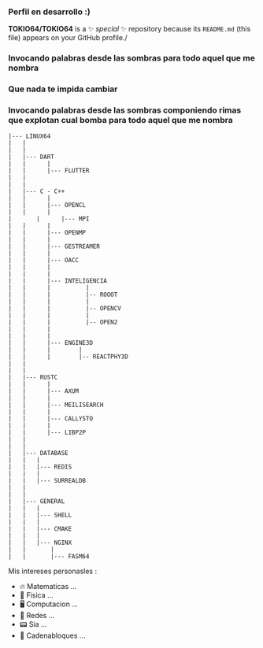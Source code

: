 
### Perfil en desarrollo :)

**TOKIO64/TOKIO64** is a ✨ _special_ ✨ repository because its `README.md` (this file) appears on your GitHub profile./

### Invocando palabras desde las sombras para todo aquel que me nombra

### Que nada te impida cambiar

### Invocando palabras desde las sombras componiendo rimas que explotan cual bomba para todo aquel que me nombra

	|--- LINUX64
	|	|
	|	|
	|	|--- DART
	|	|      |
	|	|      |--- FLUTTER
	|	|
	|	|
	|	|--- C - C++
	|	|      |
	|	|      |--- OPENCL
	|	|      |
	|       |      |--- MPI
	|	|      |
	|	|      |--- OPENMP
	|	|      |
	|	|      |--- GESTREAMER
	|	|      |
	|	|      |--- OACC
	|	|      |
	|	|      |
	|	|      |--- INTELIGENCIA
	|	|      |          |
	|	|      |          |-- ROOOT
	|	|      |          |
	|	|      |          |-- OPENCV
	|	|      |          |
	|	|      |          |-- OPEN2
	|	|      |
	|	|      |
	|	|      |--- ENGINE3D
	|	|      |        |
	|	|      |        |-- REACTPHY3D
	|	|
	|	|
	|	|--- RUSTC
	|	|      |
	|	|      |--- AXUM
	|	|      |
	|	|      |--- MEILISEARCH
	|	|      |
	|	|      |--- CALLYSTO
	|	|      |
	|	|      |--- LIBP2P
	|	|
	|	|
	|	|--- DATABASE
	|	|	|
	|	|	|--- REDIS
	|	|	|
	|	|	|--- SURREALDB
	|	|
	|	|
	|	|--- GENERAL
	|	|	|
	|	|	|--- SHELL
	|	|	|
	|	|	|--- CMAKE
	|	|	|
	|	|	|--- NGINX
	|	|       |
	|	|       |--- FASM64


Mis intereses personasles :

- 🔥   Matematicas ...
- 🧪   Fisica ...
- 🖥   Computacion ...
- 📡   Redes ...
- 📟   Sia ...
- 🔗   Cadenabloques ...


